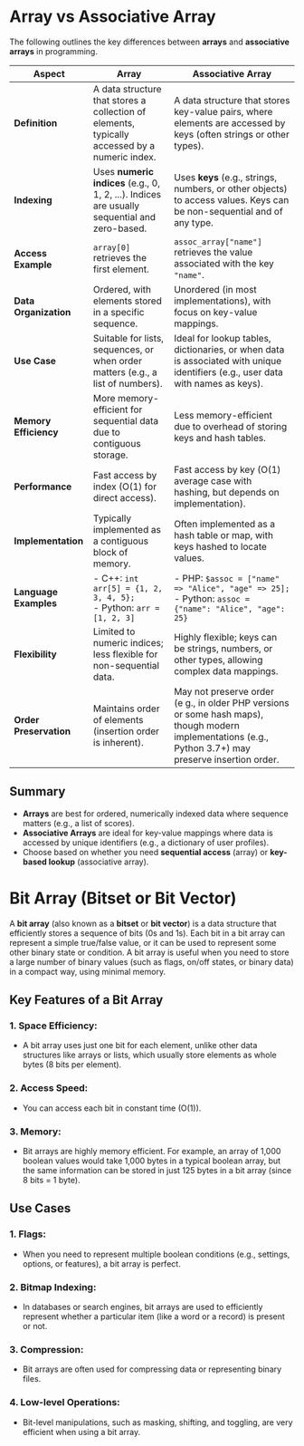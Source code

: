 # Array vs Associative Array

The following outlines the key differences between **arrays** and **associative arrays** in programming.

| **Aspect**               | **Array**                                                                 | **Associative Array**                                              |
|--------------------------|---------------------------------------------------------------------------|--------------------------------------------------------------------|
| **Definition**           | A data structure that stores a collection of elements, typically accessed by a numeric index. | A data structure that stores key-value pairs, where elements are accessed by keys (often strings or other types). |
| **Indexing**             | Uses **numeric indices** (e.g., 0, 1, 2, ...). Indices are usually sequential and zero-based. | Uses **keys** (e.g., strings, numbers, or other objects) to access values. Keys can be non-sequential and of any type. |
| **Access Example**       | `array[0]` retrieves the first element.                                  | `assoc_array["name"]` retrieves the value associated with the key `"name"`. |
| **Data Organization**    | Ordered, with elements stored in a specific sequence.                     | Unordered (in most implementations), with focus on key-value mappings. |
| **Use Case**             | Suitable for lists, sequences, or when order matters (e.g., a list of numbers). | Ideal for lookup tables, dictionaries, or when data is associated with unique identifiers (e.g., user data with names as keys). |
| **Memory Efficiency**    | More memory-efficient for sequential data due to contiguous storage.      | Less memory-efficient due to overhead of storing keys and hash tables. |
| **Performance**          | Fast access by index (O(1) for direct access).                           | Fast access by key (O(1) average case with hashing, but depends on implementation). |
| **Implementation**       | Typically implemented as a contiguous block of memory.                   | Often implemented as a hash table or map, with keys hashed to locate values. |
| **Language Examples**    | - C++: `int arr[5] = {1, 2, 3, 4, 5};` <br> - Python: `arr = [1, 2, 3]` | - PHP: `$assoc = ["name" => "Alice", "age" => 25];` <br> - Python: `assoc = {"name": "Alice", "age": 25}` |
| **Flexibility**          | Limited to numeric indices; less flexible for non-sequential data.       | Highly flexible; keys can be strings, numbers, or other types, allowing complex data mappings. |
| **Order Preservation**   | Maintains order of elements (insertion order is inherent).               | May not preserve order (e g., in older PHP versions or some hash maps), though modern implementations (e.g., Python 3.7+) may preserve insertion order. |

## Summary
- **Arrays** are best for ordered, numerically indexed data where sequence matters (e.g., a list of scores).
- **Associative Arrays** are ideal for key-value mappings where data is accessed by unique identifiers (e.g., a dictionary of user profiles).
- Choose based on whether you need **sequential access** (array) or **key-based lookup** (associative array).


# Bit Array (Bitset or Bit Vector)

A **bit array** (also known as a **bitset** or **bit vector**) is a data structure that efficiently stores a sequence of bits (0s and 1s). Each bit in a bit array can represent a simple true/false value, or it can be used to represent some other binary state or condition. A bit array is useful when you need to store a large number of binary values (such as flags, on/off states, or binary data) in a compact way, using minimal memory.

## Key Features of a Bit Array

### 1. Space Efficiency:
- A bit array uses just one bit for each element, unlike other data structures like arrays or lists, which usually store elements as whole bytes (8 bits per element).

### 2. Access Speed:
- You can access each bit in constant time (O(1)).

### 3. Memory:
- Bit arrays are highly memory efficient. For example, an array of 1,000 boolean values would take 1,000 bytes in a typical boolean array, but the same information can be stored in just 125 bytes in a bit array (since 8 bits = 1 byte).

## Use Cases

### 1. Flags:
- When you need to represent multiple boolean conditions (e.g., settings, options, or features), a bit array is perfect.

### 2. Bitmap Indexing:
- In databases or search engines, bit arrays are used to efficiently represent whether a particular item (like a word or a record) is present or not.

### 3. Compression:
- Bit arrays are often used for compressing data or representing binary files.

### 4. Low-level Operations:
- Bit-level manipulations, such as masking, shifting, and toggling, are very efficient when using a bit array.

